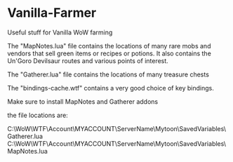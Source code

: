 # Vanilla-Farmer
Useful stuff for Vanilla WoW farming

The "MapNotes.lua" file contains the locations of many rare mobs and vendors that sell green items or recipes or potions. It also contains the Un'Goro Devilsaur routes and various points of interest.

The "Gatherer.lua" file contains the locations of many treasure chests

The "bindings-cache.wtf" contains a very good choice of key bindings.

Make sure to install MapNotes and Gatherer addons

the file locations are:

C:\WoW\WTF\Account\MYACCOUNT\ServerName\Mytoon\SavedVariables\Gatherer.lua
C:\WoW\WTF\Account\MYACCOUNT\ServerName\Mytoon\SavedVariables\MapNotes.lua
